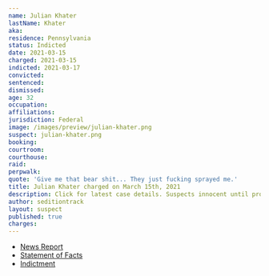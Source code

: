 ```yaml
---
name: Julian Khater
lastName: Khater
aka:
residence: Pennsylvania
status: Indicted
date: 2021-03-15
charged: 2021-03-15
indicted: 2021-03-17
convicted: 
sentenced: 
dismissed: 
age: 32
occupation:
affiliations:
jurisdiction: Federal
image: /images/preview/julian-khater.png
suspect: julian-khater.png
booking:
courtroom:
courthouse:
raid:
perpwalk:
quote: 'Give me that bear shit... They just fucking sprayed me.'
title: Julian Khater charged on March 15th, 2021
description: Click for latest case details. Suspects innocent until proven guilty.
author: seditiontrack
layout: suspect
published: true
charges:
---
```

- [News Report](https://apnews.com/article/george-tanios-julian-khater-charged-capitol-riot-f28484b486155d911cab41c90a8bed8d)
- [Statement of Facts](https://context-cdn.washingtonpost.com/notes/prod/default/documents/daa8b9d3-95b2-43a4-8472-baad6edb500e/note/e298df29-78e9-488d-b304-292f7d70e0f1.#page=1)
- [Indictment](https://www.justice.gov/usao-dc/case-multi-defendant/file/1377311/download)
